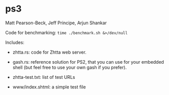 ps3
===

Matt Pearson-Beck, Jeff Principe, Arjun Shankar

Code for benchmarking: ```time ./benchmark.sh &>/dev/null```

Includes:

- zhtta.rs: code for Zhtta web server.

- gash.rs: reference solution for PS2, that you can use for your
  embedded shell (but feel free to use your own gash if you prefer).

- zhtta-test.txt: list of test URLs

- www/index.shtml: a simple test file

